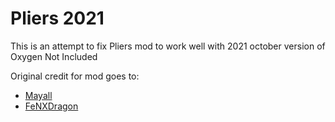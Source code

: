 ﻿# Pliers 2021
This is an attempt to fix Pliers mod to work well with 2021 october version of Oxygen Not Included

Original credit for mod goes to:
* [Mayall](https://steamcommunity.com/sharedfiles/filedetails/?id=1848884654)
* [FeNXDragon](https://steamcommunity.com/workshop/filedetails/?id=2479475997)